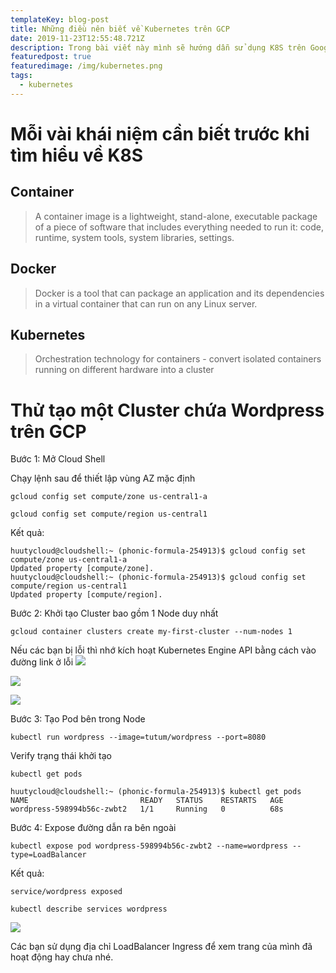```yaml
---
templateKey: blog-post
title: Những điều nên biết về Kubernetes trên GCP
date: 2019-11-23T12:55:48.721Z
description: Trong bài viết này mình sẽ hướng dẫn sử dụng K8S trên Google Cloud Platform
featuredpost: true
featuredimage: /img/kubernetes.png
tags:
  - kubernetes
---
```

# Mỗi vài khái niệm cần biết trước khi tìm hiểu về K8S

## Container

> A container image is a lightweight, stand-alone,
>  executable package of a piece of software that
>  includes everything needed to run it: code,
>  runtime, system tools, system libraries, settings. 

## Docker

> Docker is a tool that can package an
>  application and its dependencies in a virtual
>  container that can run on any Linux server.

## Kubernetes

> Orchestration technology for containers -
>  convert isolated containers running on
>  different hardware into a cluster

# Thử tạo một Cluster chứa Wordpress trên GCP

Bước 1: Mở Cloud Shell

Chạy lệnh sau để thiết lập vùng AZ mặc định

`gcloud config set compute/zone us-central1-a`

`gcloud config set compute/region us-central1`

Kết quả: 

```
huutycloud@cloudshell:~ (phonic-formula-254913)$ gcloud config set compute/zone us-central1-a
Updated property [compute/zone].
huutycloud@cloudshell:~ (phonic-formula-254913)$ gcloud config set compute/region us-central1
Updated property [compute/region].
```

Bước 2: Khởi tạo Cluster bao gồm 1 Node duy nhất

`gcloud container clusters create my-first-cluster --num-nodes 1`

Nếu các bạn bị lỗi thì nhớ kích hoạt Kubernetes Engine API bằng cách vào đường link ở lỗi
![](/img/error-not-enable-api-k8s.jpg)

![](/img/error-not-enable-api-k8s-2.jpg)

![](/img/validation-status.jpg)

Bước 3: Tạo Pod bên trong Node

`kubectl run wordpress --image=tutum/wordpress --port=8080`

Verify trạng thái khởi tạo

`kubectl get pods`

```
huutycloud@cloudshell:~ (phonic-formula-254913)$ kubectl get pods
NAME                         READY   STATUS    RESTARTS   AGE
wordpress-598994b56c-zwbt2   1/1     Running   0          68s
```

Bước 4: Expose đường dẫn ra bên ngoài

`kubectl expose pod wordpress-598994b56c-zwbt2 --name=wordpress --type=LoadBalancer`

Kết quả: 

```
service/wordpress exposed
```

`kubectl describe services wordpress`

![](/img/annotation-2019-11-23-234800.jpg)

Các bạn sử dụng địa chỉ LoadBalancer Ingress để xem trang của mình đã hoạt động hay chưa nhé.

